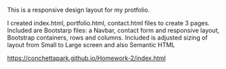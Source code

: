 
This is a responsive design layout for my protfolio.

I created index.html, portfolio.html, contact.html files to create 3 pages. Included are Bootstarp files: a Navbar, contact form and responsive layout, Bootstrap containers, rows and columns.
Included is adjusted sizing of layout from Small to Large screen and also Semantic HTML

https://conchettapark.github.io/Homework-2/index.html



















